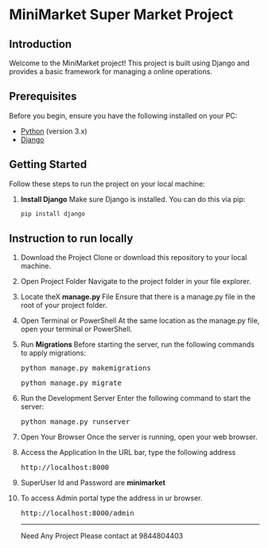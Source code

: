 # MiniMarket Super Market Project

## Introduction
Welcome to the MiniMarket project! This project is built using Django and provides a basic framework for managing a online operations.

## Prerequisites
Before you begin, ensure you have the following installed on your PC:

- [Python](https://www.python.org/downloads/) (version 3.x)
- [Django](https://www.djangoproject.com/download/) 

## Getting Started

Follow these steps to run the project on your local machine:

1. **Install Django**
   Make sure Django is installed. You can do this via pip:
   ```bash
   pip install django

## Instruction to run locally

1. Download the Project Clone or download this repository to your local machine.
2. Open Project Folder Navigate to the project folder in your file explorer.
3. Locate theX <b> manage.py </b> File Ensure that there is a manage.py file in the root of your project folder.
4. Open Terminal or PowerShell At the same location as the manage.py file, open your terminal or PowerShell.
5. Run <b>Migrations </b> Before starting the server, run the following commands to apply migrations:
   <pre>python manage.py makemigrations</pre>
   <pre>python manage.py migrate</pre>
6. Run the Development Server Enter the following command to start the server:
   <pre>python manage.py runserver</pre>
7. Open Your Browser Once the server is running, open your web browser.
8. Access the Application In the URL bar, type the following address
   <pre>http://localhost:8000</pre>
9. SuperUser Id and Password are  <b> minimarket </b>
10. To access Admin portal type the address in ur browser.
      <pre>http://localhost:8000/admin</pre> 

    <hr>
    Need Any Project Please contact at 9844804403 
